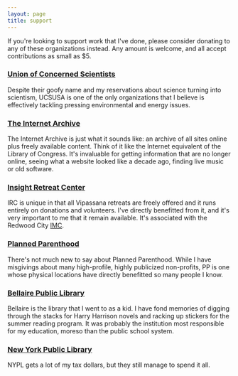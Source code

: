 ```yaml
---
layout: page
title: support
---
```


If you're looking to support work that I've done, please consider donating to
any of these organizations instead. Any amount is welcome, and all accept
contributions as small as $5.

### [Union of Concerned Scientists](https://ucsusa.org)

Despite their goofy name and my reservations about science turning into
scientism, UCSUSA is one of the only organizations that I believe is
effectively tackling pressing environmental and energy issues.

### [The Internet Archive](https://archive.org/donate/)

The Internet Archive is just what it sounds like: an archive of all sites
online plus freely available content. Think of it like the Internet equivalent
of the Library of Congress. It's invaluable for getting information that are no
longer online, seeing what a website looked like a decade ago, finding live
music or old software.

### [Insight Retreat Center](https://www.insightretreatcenter.org/donations/)

IRC is unique in that all Vipassana retreats are freely offered and it runs
entirely on donations and volunteers. I've directly benefitted from it, and
it's very important to me that it remain available. It's associated with the
Redwood City [IMC](https://www.insightmeditationcenter.org/vision/).

### [Planned Parenthood](https://www.plannedparenthood.org)

There's not much new to say about Planned Parenthood. While I have misgivings
about many high-profile, highly publicized non-profits, PP is one whose
physical locations have directly benefitted so many people I know.

### [Bellaire Public Library](https://www.fotbl.com)

Bellaire is the library that I went to as a kid. I have fond memories of
digging through the stacks for Harry Harrison novels and racking up stickers
for the summer reading program. It was probably the institution most
responsible for my education, moreso than the public school system.

### [New York Public Library](https://www.nypl.org/give)

NYPL gets a lot of my tax dollars, but they still manage to spend it all.
